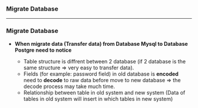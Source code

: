 ### Migrate Database

-------------

### Migrate Database

* **When migrate data (Transfer data) from Database Mysql to Database Postgre need to notice**

  * Table structure is diffrent between 2 database (if 2 database is the same structure => very easy to transfer data).
  * Fields (for example: password field) in old database is **encoded** need to **decode** to raw data before move to new database => the decode process may take much time.
  * Relationship between table in old system and new system (Data of tables in old system will insert in which tables in new system)
